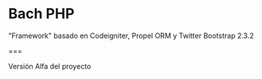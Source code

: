 Bach PHP
===

"Framework" basado en Codeigniter, Propel ORM y Twitter Bootstrap 2.3.2

===

Versión Alfa del proyecto